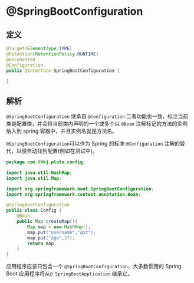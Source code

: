 # @SpringBootConfiguration

## 定义

```java
@Target(ElementType.TYPE)
@Retention(RetentionPolicy.RUNTIME)
@Documented
@Configuration
public @interface SpringBootConfiguration {

}
```

## 解析

`@SpringBootConfiguration` 继承自 `@Configuration` 二者功能也一致，标注当前类是配置类，并会将当前类内声明的一个或多个以 `@Bean` 注解标记的方法的实例纳入到 spring 容器中，并且实例名就是方法名。

`@SpringBootConfiguration`可以作为 Spring 的标准 `@Configuration` 注解的替代，以便自动找到配置\(例如在测试中\)。

```java
package com.lhkj.pluto.config;

import java.util.HashMap;
import java.util.Map;

import org.springframework.boot.SpringBootConfiguration;
import org.springframework.context.annotation.Bean;

@SpringBootConfiguration
public class Config {
    @Bean
    public Map createMap(){
        Map map = new HashMap();
        map.put("username","gxz");
        map.put("age",27);
        return map;
    }
}
```

应用程序应该只包含一个 `@SpringBootConfiguration`，大多数惯用的  Spring Boot 应用程序将从`@ SpringBootApplication` 继承它。





